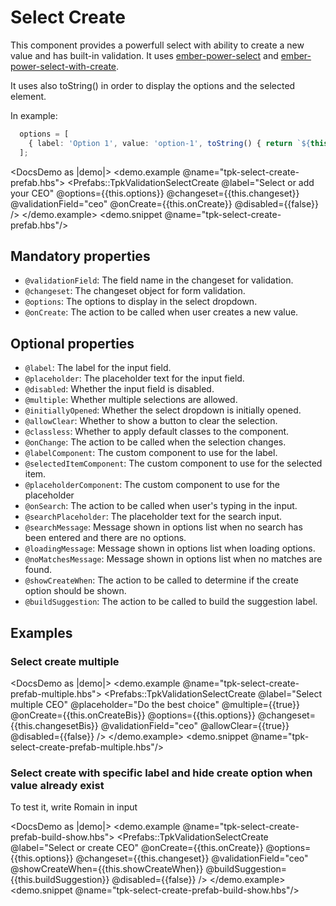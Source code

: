 # Select Create

This component provides a powerfull select with ability to create a new value and has built-in validation. It uses [ember-power-select](https://ember-power-select.com/) and [ember-power-select-with-create](https://github.com/cibernox/ember-power-select-with-create).

It uses also toString() in order to display the options and the selected element.

In example: 

```ts
  options = [
    { label: 'Option 1', value: 'option-1', toString() { return `${this.label}`; } }
  ];
```

<DocsDemo as |demo|>
  <demo.example @name="tpk-select-create-prefab.hbs">
      <Prefabs::TpkValidationSelectCreate
        @label="Select or add your CEO"
        @options={{this.options}}
        @changeset={{this.changeset}} 
        @validationField="ceo"
        @onCreate={{this.onCreate}}
        @disabled={{false}}
      />
  </demo.example>
  <demo.snippet @name="tpk-select-create-prefab.hbs"/>
</DocsDemo>

## Mandatory properties

- `@validationField`: The field name in the changeset for validation.
- `@changeset`: The changeset object for form validation.
- `@options`: The options to display in the select dropdown.
- `@onCreate`: The action to be called when user creates a new value.

## Optional properties

- `@label`: The label for the input field.
- `@placeholder`: The placeholder text for the input field.
- `@disabled`: Whether the input field is disabled.
- `@multiple`: Whether multiple selections are allowed.
- `@initiallyOpened`: Whether the select dropdown is initially opened.
- `@allowClear`: Whether to show a button to clear the selection.
- `@classless`: Whether to apply default classes to the component.
- `@onChange`: The action to be called when the selection changes. 
- `@labelComponent`: The custom component to use for the label.
- `@selectedItemComponent`: The custom component to use for the selected item.
- `@placeholderComponent`: The custom component to use for the placeholder
- `@onSearch`: The action to be called when user's typing in the input.
- `@searchPlaceholder`: The placeholder text for the search input.
- `@searchMessage`: Message shown in options list when no search has been entered and there are no options.
- `@loadingMessage`: Message shown in options list when loading options.
- `@noMatchesMessage`: Message shown in options list when no matches are found.
- `@showCreateWhen`: The action to be called to determine if the create option should be shown.
- `@buildSuggestion`: The action to be called to build the suggestion label.

## Examples

### Select create multiple

<DocsDemo as |demo|>
  <demo.example @name="tpk-select-create-prefab-multiple.hbs">
      <Prefabs::TpkValidationSelectCreate
        @label="Select multiple CEO"
        @placeholder="Do the best choice"
        @multiple={{true}}
        @onCreate={{this.onCreateBis}}
        @options={{this.options}}
        @changeset={{this.changesetBis}} 
        @validationField="ceo"
        @allowClear={{true}}
        @disabled={{false}}
      />
  </demo.example>
  <demo.snippet @name="tpk-select-create-prefab-multiple.hbs"/>
</DocsDemo>

### Select create with specific label and hide create option when value already exist
To test it, write Romain in input

<DocsDemo as |demo|>
  <demo.example @name="tpk-select-create-prefab-build-show.hbs">
      <Prefabs::TpkValidationSelectCreate
        @label="Select or create CEO"
        @onCreate={{this.onCreate}}
        @options={{this.options}}
        @changeset={{this.changeset}} 
        @validationField="ceo"
        @showCreateWhen={{this.showCreateWhen}}
        @buildSuggestion={{this.buildSuggestion}}
        @disabled={{false}}
      />
  </demo.example>
  <demo.snippet @name="tpk-select-create-prefab-build-show.hbs"/>
</DocsDemo>
